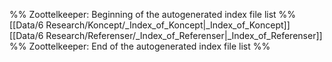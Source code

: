 %% Zoottelkeeper: Beginning of the autogenerated index file list  %%
 [[Data/6 Research/Koncept/_Index_of_Koncept|_Index_of_Koncept]]
 [[Data/6 Research/Referenser/_Index_of_Referenser|_Index_of_Referenser]]
%% Zoottelkeeper: End of the autogenerated index file list  %%
